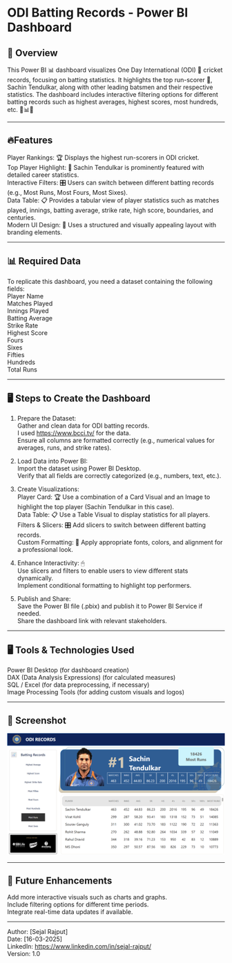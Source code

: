 # ODI Batting Records - Power BI Dashboard
## 📌 Overview

This Power BI 📊 dashboard visualizes One Day International (ODI) 🏏 cricket records, focusing on batting statistics. It highlights the top run-scorer 🥇, Sachin Tendulkar, along with other leading batsmen and their respective statistics. The dashboard includes interactive filtering options for different batting records such as highest averages, highest scores, most hundreds, etc. 🎯📊🔥

---

## 🔥Features 
Player Rankings: 🏆 Displays the highest run-scorers in ODI cricket.<br>
Top Player Highlight: 🌟 Sachin Tendulkar is prominently featured with detailed career statistics.<br>
Interactive Filters: 🎛️ Users can switch between different batting records (e.g., Most Runs, Most Fours, Most Sixes).<br>
Data Table: 📋 Provides a tabular view of player statistics such as matches played, innings, batting average, strike rate, high score, boundaries, and centuries.<br>
Modern UI Design: 🎨 Uses a structured and visually appealing layout with branding elements.<br>

---

## 📊 Required Data
To replicate this dashboard, you need a dataset containing the following fields:<br>
Player Name<br>
Matches Played<br>
Innings Played<br>
Batting Average<br>
Strike Rate<br>
Highest Score<br>
Fours<br>
Sixes<br>
Fifties<br>
Hundreds<br>
Total Runs<br>

---

## 🖥️ Steps to Create the Dashboard 
1. Prepare the Dataset: <br>
Gather and clean data for ODI batting records.<br>
I used https://www.bcci.tv/ for the data.<br>
Ensure all columns are formatted correctly (e.g., numerical values for averages, runs, and strike rates).<br>

2. Load Data into Power BI: <br>
Import the dataset using Power BI Desktop.<br>
Verify that all fields are correctly categorized (e.g., numbers, text, etc.).<br>

3. Create Visualizations: <br>
Player Card: 🏆 Use a combination of a Card Visual and an Image to highlight the top player (Sachin Tendulkar in this case).<br>
Data Table: 📋 Use a Table Visual to display statistics for all players.<br>
Filters & Slicers: 🎛️ Add slicers to switch between different batting records.<br>
Custom Formatting: 🎨 Apply appropriate fonts, colors, and alignment for a professional look.<br>
  
4. Enhance Interactivity: 🖱<br>
Use slicers and filters to enable users to view different stats dynamically.<br>
Implement conditional formatting to highlight top performers.<br>

5. Publish and Share: <br>
Save the Power BI file (.pbix) and publish it to Power BI Service if needed.<br>
Share the dashboard link with relevant stakeholders.<br>

---  

## 🖥️ Tools & Technologies Used 

Power BI Desktop (for dashboard creation)<br>
DAX (Data Analysis Expressions) (for calculated measures)<br>
SQL / Excel (for data preprocessing, if necessary)<br>
Image Processing Tools (for adding custom visuals and logos)<br>

---

## 📸 Screenshot 

![ODI BATTING RECORD DASHBOARD](ODI.png)

---

## 🌟 Future Enhancements 

Add more interactive visuals such as charts and graphs.<br>
Include filtering options for different time periods.<br>
Integrate real-time data updates if available.<br>

---

Author: [Sejal Rajput] <br>
Date: [16-03-2025]<br>
LinkedIn: https://www.linkedin.com/in/sejal-rajput/ <br>
Version: 1.0<br>
